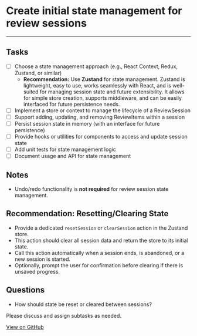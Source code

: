 # Create initial state management for review sessions

---

## Tasks

- [ ] Choose a state management approach (e.g., React Context, Redux, Zustand, or similar)
  - **Recommendation:** Use **Zustand** for state management. Zustand is lightweight, easy to use, works seamlessly with React, and is well-suited for managing session state and future extensibility. It allows for simple store creation, supports middleware, and can be easily interfaced for future persistence needs.
- [ ] Implement a store or context to manage the lifecycle of a ReviewSession
- [ ] Support adding, updating, and removing ReviewItems within a session
- [ ] Persist session state in memory (with an interface for future persistence)
- [ ] Provide hooks or utilities for components to access and update session state
- [ ] Add unit tests for state management logic
- [ ] Document usage and API for state management

## Notes

- Undo/redo functionality is **not required** for review session state management.

## Recommendation: Resetting/Clearing State

- Provide a dedicated `resetSession` or `clearSession` action in the Zustand store.
- This action should clear all session data and return the store to its initial state.
- Call this action automatically when a session ends, is abandoned, or a new session is started.
- Optionally, prompt the user for confirmation before clearing if there is unsaved progress.

## Questions

- How should state be reset or cleared between sessions?

Please discuss and assign subtasks as needed.

[View on GitHub](https://github.com/danielpmchugh/voice-kani/issues/9)
